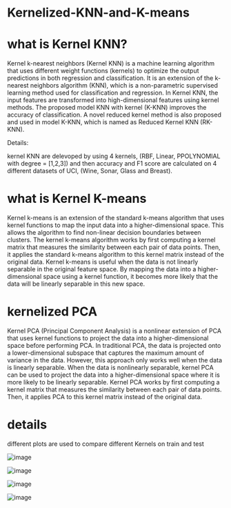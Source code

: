 # Kernelized-KNN-and-K-means



# what is Kernel KNN?

Kernel k-nearest neighbors (Kernel KNN) is a machine learning algorithm that uses different weight functions (kernels) to optimize the output predictions in both regression and classification. It is an extension of the k-nearest neighbors algorithm (KNN), which is a non-parametric supervised learning method used for classification and regression.
In Kernel KNN, the input features are transformed into high-dimensional features using kernel methods. The proposed model KNN with kernel (K-KNN) improves the accuracy of classification. A novel reduced kernel method is also proposed and used in model K-KNN, which is named as Reduced Kernel KNN (RK-KNN). 

Details:

kernel KNN are delevoped by using 4 kernels, (RBF, Linear, PPOLYNOMIAL with degree = [1,2,3]) and then accuracy and F1 score are calculated on 4 different datasets of UCI, (Wine, Sonar, Glass and Breast). 

# what is Kernel K-means
Kernel k-means is an extension of the standard k-means algorithm that uses kernel functions to map the input data into a higher-dimensional space. This allows the algorithm to find non-linear decision boundaries between clusters.
The kernel k-means algorithm works by first computing a kernel matrix that measures the similarity between each pair of data points. Then, it applies the standard k-means algorithm to this kernel matrix instead of the original data.
Kernel k-means is useful when the data is not linearly separable in the original feature space. By mapping the data into a higher-dimensional space using a kernel function, it becomes more likely that the data will be linearly separable in this new space.


# kernelized PCA


Kernel PCA (Principal Component Analysis) is a nonlinear extension of PCA that uses kernel functions to project the data into a higher-dimensional space before performing PCA.
In traditional PCA, the data is projected onto a lower-dimensional subspace that captures the maximum amount of variance in the data. However, this approach only works well when the data is linearly separable. When the data is nonlinearly separable, kernel PCA can be used to project the data into a higher-dimensional space where it is more likely to be linearly separable.
Kernel PCA works by first computing a kernel matrix that measures the similarity between each pair of data points. Then, it applies PCA to this kernel matrix instead of the original data.

# details

different plots are used to compare different Kernels on train and test

 
![image](https://github.com/hamed-tgh/Kernelized-KNN-and-K-means/assets/47190471/232df7a6-7e8c-400a-9c76-faa9667a92ec)

 
 ![image](https://github.com/hamed-tgh/Kernelized-KNN-and-K-means/assets/47190471/f9d68df8-36ea-40a5-aedb-84394405ece6)

 ![image](https://github.com/hamed-tgh/Kernelized-KNN-and-K-means/assets/47190471/14df031b-24c2-4e2b-a73c-dda6bd39eb08)

 ![image](https://github.com/hamed-tgh/Kernelized-KNN-and-K-means/assets/47190471/5ec2c0ed-3ca2-4f35-835a-9ea23ade5af1)


